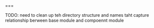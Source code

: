 ===

TODO: need to clean up teh directory structure and names taht capture relationship berween base module and compoennt module
